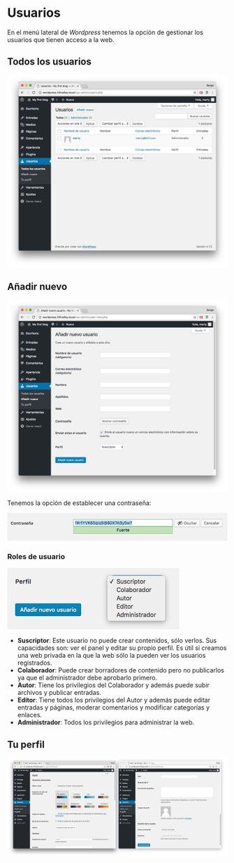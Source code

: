 # Usuarios

En el menú lateral de *Wordpress* tenemos la opción de gestionar los usuarios que tienen acceso a la web.

## Todos los usuarios

![](img/users1.png)

## Añadir nuevo

![](img/users2.png)

Tenemos la opción de establecer una contraseña:

![](img/users3.png)

### Roles de usuario

![](img/users4.png)

* **Suscriptor**: Este usuario no puede crear contenidos, sólo verlos. Sus capacidades son: ver el panel y editar su propio perfil. Es útil si creamos una web privada en la que la web sólo la pueden ver los usuarios registrados.
* **Colaborador**: Puede crear borradores de contenido pero no publicarlos ya que el administrador debe aprobarlo primero.
* **Autor**: Tiene los privilegios del Colaborador y además puede subir archivos y publicar entradas.
* **Editor**: Tiene todos los privilegios del Autor y además puede editar entradas y páginas, moderar comentarios y modificar categorías y enlaces.
* **Administrador**: Todos los privilegios para administrar la web.

## Tu perfil

![](img/users5.png)
